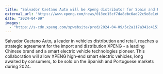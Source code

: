 ```yaml
---
title: "Salvador Caetano Auto will be Xpeng distributor for Spain and Portugal in a strategic alliance between both companies"
external_url: "https://www.xpeng.com/news/018ec15cf7da8ebc6ad22c9e8e1e001b"
date: "2024-04-09"
images:
  - "https://s-cdn.xpeng.com/xpwebsite/prod/2024-04-09/5c2a117a341c415184c41d6dc897a637.jpg"
---
```


Salvador Caetano Auto, a leader in vehicles distribution and retail, reaches a strategic agreement for the import and distribution XPENG - a leading Chinese brand and a smart electric vehicle technologies pioneer. This collaboration will allow XPENG high-end smart electric vehicles, long awaited by consumers, to be sold on the Spanish and Portuguese markets during 2024.